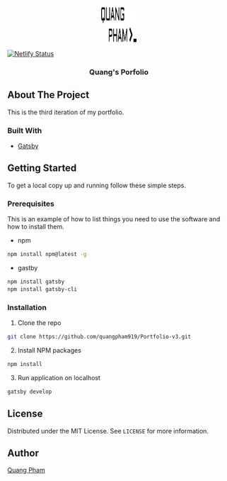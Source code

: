 <!-- PROJECT LOGO -->
<br />
<p align="center">
  <a href="https://quangpham.netlify.com">
    <img src="./static/logo.svg" alt="Logo" width="80" height="80">
  </a>
  
  [![Netlify Status](https://api.netlify.com/api/v1/badges/1d3f09e2-8139-4641-b8e9-ba1ea9791d7e/deploy-status)](https://app.netlify.com/sites/quangpham/deploys)

  <h3 align="center">Quang's Porfolio</h3>
<!--     <a href="https://github.com/github_username/repo_name"><strong>Explore the docs »</strong></a>
    <br />
    <br /> -->
<!--     <a href="https://github.com/github_username/repo_name">View Demo</a> -->
    
<!--     <a href="https://github.com/github_username/repo_name/issues">Report Bug</a> -->
    
<!--     <a href="https://github.com/github_username/repo_name/issues">Request Feature</a> -->
  </p>
</p>


<!-- ABOUT THE PROJECT -->
## About The Project
This is the third iteration of my portfolio. 

### Built With

* [Gatsby](https://www.gatsbyjs.com/)


<!-- GETTING STARTED -->
## Getting Started

To get a local copy up and running follow these simple steps.

### Prerequisites

This is an example of how to list things you need to use the software and how to install them.
* npm
```sh
npm install npm@latest -g
```
* gastby 
```sh
npm install gatsby 
npm install gatsby-cli
```

### Installation

1. Clone the repo
```sh
git clone https://github.com/quangpham919/Portfolio-v3.git
```
2. Install NPM packages
```sh
npm install
```
3. Run application on localhost
```sh
gatsby develop
```

<!-- LICENSE -->
## License

Distributed under the MIT License. See `LICENSE` for more information.

## Author

[Quang Pham](https://github.com/quangpham919)


